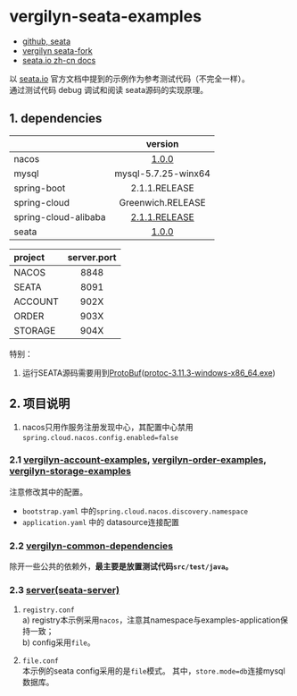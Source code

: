 # vergilyn-seata-examples

+ [github, seata]
+ [vergilyn seata-fork]
+ [seata.io zh-cn docs]

以 [seata.io][seata.io zh-cn docs] 官方文档中提到的示例作为参考测试代码（不完全一样）。  
通过测试代码 debug 调试和阅读 seata源码的实现原理。

## 1. dependencies

|                      |                             version                              |
|:---------------------|:----------------------------------------------------------------:|
| nacos                |       [1.0.0](https://github.com/alibaba/nacos/releases/)        |
| mysql                |                       mysql-5.7.25-winx64                        |
| spring-boot          |                          2.1.1.RELEASE                           |
| spring-cloud         |                        Greenwich.RELEASE                         |
| spring-cloud-alibaba | [2.1.1.RELEASE](https://github.com/alibaba/spring-cloud-alibaba) |
| seata                |        [1.0.0](https://github.com/seata/seata/tree/1.0.0)        |

| project | server.port |
|:--------|:-----------:|
| NACOS   |    8848     |
| SEATA   |    8091     |
| ACCOUNT |    902X     |
| ORDER   |    903X     |
| STORAGE |    904X     |

特别：
1. 运行SEATA源码需要用到[ProtoBuf](https://github.com/protocolbuffers/protobuf/releases)([protoc-3.11.3-windows-x86_64.exe](https://repo1.maven.org/maven2/com/google/protobuf/protoc/3.11.3/))

## 2. 项目说明

1. nacos只用作服务注册发现中心，其配置中心禁用`spring.cloud.nacos.config.enabled=false`


### 2.1 [vergilyn-account-examples](vergilyn-account-examples), [vergilyn-order-examples](vergilyn-order-examples), [vergilyn-storage-examples](vergilyn-storage-examples)
注意修改其中的配置。
- `bootstrap.yaml` 中的`spring.cloud.nacos.discovery.namespace`
- `application.yaml` 中的 datasource连接配置

### 2.2 [vergilyn-common-dependencies](vergilyn-common-dependencies)
除开一些公共的依赖外，**最主要是放置测试代码`src/test/java`。**

### 2.3 [server(seata-server)](../server)
1. `registry.conf`  
a) registry本示例采用`nacos`，注意其namespace与examples-application保持一致；  
b) config采用`file`。

2. `file.conf`  
本示例的seata config采用的是`file`模式。
其中，`store.mode=db`连接mysql数据库。


[seata.io zh-cn docs]: https://seata.io/zh-cn/docs/overview/what-is-seata.html
[github, seata]: https://github.com/seata/seata
[vergilyn seata-fork]: https://github.com/vergilyn/seata-fork